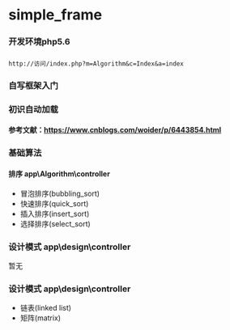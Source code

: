 # simple_frame
### 开发环境php5.6
### 
~~~
http://访问/index.php?m=Algorithm&c=Index&a=index
~~~
### 自写框架入门
### 初识自动加载
#### 参考文献：https://www.cnblogs.com/woider/p/6443854.html
### 基础算法
#### 排序 app\Algorithm\controller
- 冒泡排序(bubbling_sort)
- 快速排序(quick_sort)
- 插入排序(insert_sort)
- 选择排序(select_sort)
### 设计模式 app\design\controller
暂无
### 设计模式 app\design\controller
- 链表(linked list)
- 矩阵(matrix)
